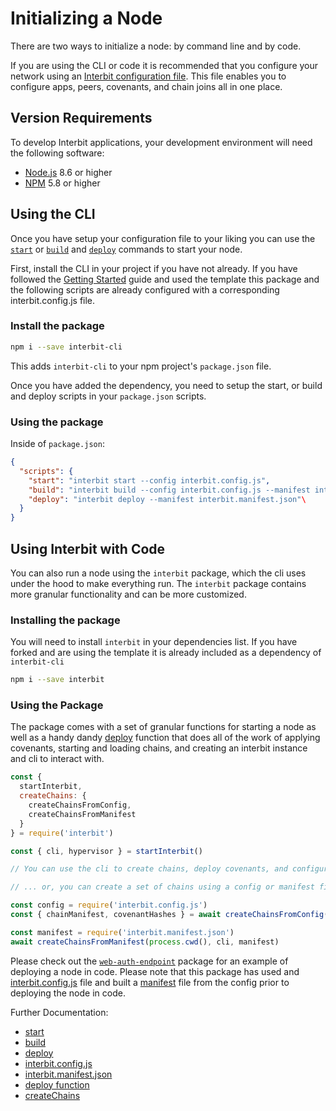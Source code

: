# Initializing a Node

There are two ways to initialize a node: by command line and by code.

If you are using the CLI or code it is recommended that you configure
your network using an [Interbit configuration
file](/reference/interbit-cli/config.md). This file enables you to
configure apps, peers, covenants, and chain joins all in one place.


## Version Requirements

To develop Interbit applications, your development environment will need
the following software:

* [Node.js](https://nodejs.org/) 8.6 or higher
* [NPM](https://nodejs.org/) 5.8 or higher


## Using the CLI

Once you have setup your configuration file to your liking you can use
the [`start`](/reference/interbit-cli/start.md) or
[`build`](/reference/interbit-cli/build.md) and
[`deploy`](/reference/interbit-cli/deploy.md) commands to start your
node.

First, install the CLI in your project if you have not already. If you
have followed the [Getting Started](/getting-started/README.md) guide
and used the template this package and the following scripts are already
configured with a corresponding interbit.config.js file.


### Install the package

```sh
npm i --save interbit-cli
```

This adds `interbit-cli` to your npm project's `package.json` file.

Once you have added the dependency, you need to setup the start, or
build and deploy scripts in your `package.json` scripts.


### Using the package

Inside of `package.json`:

```json
{
  "scripts": {
    "start": "interbit start --config interbit.config.js",
    "build": "interbit build --config interbit.config.js --manifest interbit.manifest.json",
    "deploy": "interbit deploy --manifest interbit.manifest.json"\
  }
}
```


## Using Interbit with Code

You can also run a node using the `interbit` package, which the cli uses
under the hood to make everything run. The `interbit` package contains
more granular functionality and can be more customized.


### Installing the package

You will need to install `interbit` in your dependencies list. If you
have forked and are using the template it is already included as a
dependency of `interbit-cli`

```sh
npm i --save interbit
```

### Using the Package

The package comes with a set of granular functions for starting a node
as well as a handy dandy [deploy](../reference/interbit-cli/deploy.md)
function that does all of the work of applying covenants, starting and
loading chains, and creating an interbit instance and cli to interact
with.

```js
const {
  startInterbit,
  createChains: {
    createChainsFromConfig,
    createChainsFromManifest
  }
} = require('interbit')

const { cli, hypervisor } = startInterbit()

// You can use the cli to create chains, deploy covenants, and configure them from here

// ... or, you can create a set of chains using a config or manifest file

const config = require('interbit.config.js')
const { chainManifest, covenantHashes } = await createChainsFromConfig(cli, config)

const manifest = require('interbit.manifest.json')
await createChainsFromManifest(process.cwd(), cli, manifest)

```

Please check out the
[`web-auth-endpoint`](https://github.com/interbit/interbit/blob/master/packages/web-auth-endpoint/src/node.js)
package for an example of deploying a node in code. Please note that
this package has used and
[interbit.config.js](../reference/interbit-cli/config.md) file and built
a [manifest](../reference/interbit-cli/manifest.md) file from the config
prior to deploying the node in code.


Further Documentation:
- [start](../reference/interbit-cli/start.md)
- [build](../reference/interbit-cli/build.md)
- [deploy](../reference/interbit-cli/deploy.md)
- [interbit.config.js](../reference/interbit-cli/config.md)
- [interbit.manifest.json](../reference/interbit-cli/manifest.md)
- [deploy function](../reference/interbit/deploy.md)
- [createChains](../reference/interbit/createChains.md)
